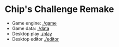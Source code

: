 Chip's Challenge Remake
=======================

* Game engine: [./game](./game)
* Game data: [./data](./data)
* Desktop play [./play](./play)
* Desktop editor [./editor](./editor)
